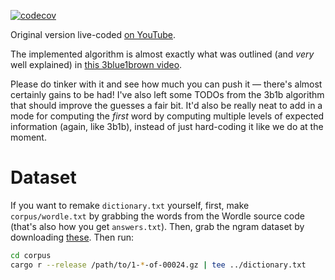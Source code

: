 [![codecov](https://codecov.io/gh/jonhoo/roget/branch/main/graph/badge.svg?token=BMvVKvRuYO)](https://codecov.io/gh/jonhoo/roget)

Original version live-coded [on YouTube](https://youtu.be/doFowk4xj7Q).

The implemented algorithm is almost exactly what was outlined (and
_very_ well explained) in [this 3blue1brown video][3b1b].

Please do tinker with it and see how much you can push it — there's
almost certainly gains to be had! I've also left some TODOs from the
3b1b algorithm that should improve the guesses a fair bit. It'd also be
really neat to add in a mode for computing the _first_ word by computing
multiple levels of expected information (again, like 3b1b), instead of
just hard-coding it like we do at the moment.

[3b1b]: https://www.youtube.com/watch?v=v68zYyaEmEA

# Dataset

If you want to remake `dictionary.txt` yourself, first, make
`corpus/wordle.txt` by grabbing the words from the Wordle source code
(that's also how you get `answers.txt`). Then, grab the ngram dataset by
downloading [these][1grams]. Then run:

```bash
cd corpus
cargo r --release /path/to/1-*-of-00024.gz | tee ../dictionary.txt
```

[1grams]: https://storage.googleapis.com/books/ngrams/books/20200217/eng/eng-1-ngrams_exports.html
